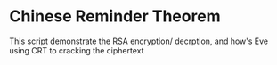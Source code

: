 # Chinese Reminder Theorem
This script demonstrate the RSA encryption/ decrption, and how's Eve using CRT to cracking the ciphertext
